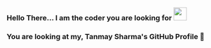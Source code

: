 ### Hello There... I am the coder you are looking for <img src="https://github.com/tanmaysharma015/tanmaysharma015/blob/main/assets/wave.gif" width="30px">
### You are looking at my, Tanmay Sharma's GitHub Profile 👀  

<!--
**tanmaysharma015/tanmaysharma015** is a ✨ _special_ ✨ repository because its `README.md` (this file) appears on your GitHub profile.

Here are some ideas to get you started:

- 🔭 I’m currently working on ...
- 🌱 I’m currently learning ...
- 👯 I’m looking to collaborate on ...
- 🤔 I’m looking for help with ...
- 💬 Ask me about ...
- 📫 How to reach me: ...
- 😄 Pronouns: ...
- ⚡ Fun fact: ...
-->
